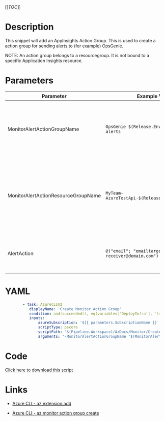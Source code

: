 [[_TOC_]]

# Description

This snippet will add an AppInsights Action Group. This is used to create a action group for sending alerts to (for example) OpsGenie.

NOTE: An action group belongs to a resourcegroup. It is not bound to a specific Application Insights resource.

# Parameters

| Parameter                           | Example Value                                         | Description                                                                                                                                                                  |
| ----------------------------------- | ----------------------------------------------------- | ---------------------------------------------------------------------------------------------------------------------------------------------------------------------------- |
| MonitorAlertActionGroupName         | `OpsGenie $(Release.EnvironmentName) alerts`          | The name of the actiongroup name. This is a function name, so a smart reference to the contents of the actiongroup is advised.                                               |
| MonitorAlertActionResourceGroupName | `MyTeam-AzureTestApi-$(Release.EnvironmentName)`      | The name of the Resource Group for the action group to be created in. Generally it is advised to use the application resource group (where also the AppInsights should live) |
| AlertAction                         | `@("email"; "emailtarget"; "my-receiver@domain.com")` | This value consists out of `@("<actionType>"; "<actionName>"; "<actionValue>")`.                                                                                             |

# YAML

```yaml
        - task: AzureCLI@2
           displayName: 'Create Monitor Action Group'
           condition: and(succeeded(), eq(variables['DeployInfra'], 'true'))
           inputs:
               azureSubscription: '${{ parameters.SubscriptionName }}'
               scriptType: pscore
               scriptPath: '$(Pipeline.Workspace)/AzDocs/Monitor/Create-Monitor-Action-Group.ps1'
               arguments: "-MonitorAlertActionGroupName '$(MonitorAlertActionGroupName)' -MonitorAlertActionResourceGroupName '$(MonitorAlertActionResourceGroupName)' -AlertAction '$(AlertAction)'"
```

# Code

[Click here to download this script](../../../../src/Monitor/Create-Monitor-Action-Group.ps1)

# Links

- [Azure CLI - az extension add](https://docs.microsoft.com/en-us/cli/azure/extension?view=azure-cli-latest#az-extension-add)

- [Azure CLI - az monitor action group create](https://docs.microsoft.com/en-us/cli/azure/monitor/action-group?view=azure-cli-latest#az_monitor_action_group_create)
